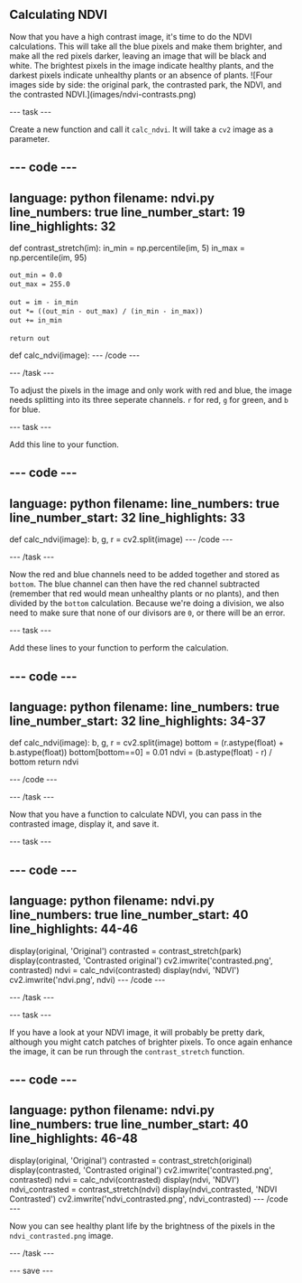 ## Calculating NDVI

<div style="display: flex; flex-wrap: wrap">
<div style="flex-basis: 200px; flex-grow: 1; margin-right: 15px;">
Now that you have a high contrast image, it's time to do the NDVI calculations. This will take all the blue pixels and make them brighter, and make all the red pixels darker, leaving an image that will be black and white. The brightest pixels in the image indicate healthy plants, and the darkest pixels indicate unhealthy plants or an absence of plants.
![Four images side by side: the original park, the contrasted park, the NDVI, and the contrasted NDVI.](images/ndvi-contrasts.png)
</div>
</div>

--- task ---

Create a new function and call it `calc_ndvi`. It will take a `cv2` image as a parameter.

--- code ---
---
language: python
filename: ndvi.py
line_numbers: true
line_number_start: 19
line_highlights: 32
---
def contrast_stretch(im):
    in_min = np.percentile(im, 5)
    in_max = np.percentile(im, 95)
    
    out_min = 0.0
    out_max = 255.0
    
    out = im - in_min
    out *= ((out_min - out_max) / (in_min - in_max))
    out += in_min
    
    return out


def calc_ndvi(image):
--- /code ---

--- /task ---

To adjust the pixels in the image and only work with red and blue, the image needs splitting into its three seperate channels. `r` for red, `g` for green, and `b` for blue.

--- task ---

Add this line to your function.

--- code ---
---
language: python
filename: 
line_numbers: true
line_number_start: 32
line_highlights: 33
---
def calc_ndvi(image):
    b, g, r = cv2.split(image)
--- /code ---

--- /task ---

Now the red and blue channels need to be added together and stored as `bottom`. The blue channel can then have the red channel subtracted (remember that red would mean unhealthy plants or no plants), and then divided by the `bottom` calculation. Because we're doing a division, we also need to make sure that none of our divisors are `0`, or there will be an error.

--- task ---

Add these lines to your function to perform the calculation.

--- code ---
---
language: python
filename: 
line_numbers: true
line_number_start: 32
line_highlights: 34-37
---
def calc_ndvi(image):
    b, g, r = cv2.split(image)
    bottom = (r.astype(float) + b.astype(float))
    bottom[bottom==0] = 0.01
    ndvi = (b.astype(float) - r) / bottom
    return ndvi


--- /code ---

--- /task ---

Now that you have a function to calculate NDVI, you can pass in the contrasted image, display it, and save it.

--- task ---

--- code ---
---
language: python
filename: ndvi.py
line_numbers: true
line_number_start: 40
line_highlights: 44-46
---
display(original, 'Original')
contrasted = contrast_stretch(park)
display(contrasted, 'Contrasted original')
cv2.imwrite('contrasted.png', contrasted)
ndvi = calc_ndvi(contrasted)
display(ndvi, 'NDVI')
cv2.imwrite('ndvi.png', ndvi)
--- /code ---

--- /task ---

--- task ---

If you have a look at your NDVI image, it will probably be pretty dark, although you might catch patches of brighter pixels. To once again enhance the image, it can be run through the `contrast_stretch` function.

--- code ---
---
language: python
filename: ndvi.py
line_numbers: true
line_number_start: 40
line_highlights: 46-48
---
display(original, 'Original')
contrasted = contrast_stretch(original)
display(contrasted, 'Contrasted original')
cv2.imwrite('contrasted.png', contrasted)
ndvi = calc_ndvi(contrasted)
display(ndvi, 'NDVI')
ndvi_contrasted = contrast_stretch(ndvi)
display(ndvi_contrasted, 'NDVI Contrasted')
cv2.imwrite('ndvi_contrasted.png', ndvi_contrasted)
--- /code ---

Now you can see healthy plant life by the brightness of the pixels in the `ndvi_contrasted.png` image.

--- /task ---

--- save ---
